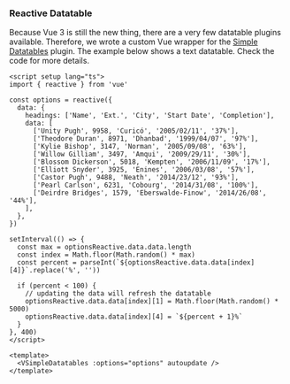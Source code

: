 ### Reactive Datatable

Because Vue 3 is still the new thing, there are a very few datatable plugins
available. Therefore, we wrote a custom Vue wrapper for the [Simple Datatables](https://github.com/fiduswriter/Simple-DataTables)
plugin. The example below shows a text datatable. Check the code for more
details.

<!--code-->

```vue
<script setup lang="ts">
import { reactive } from 'vue'

const options = reactive({
  data: {
    headings: ['Name', 'Ext.', 'City', 'Start Date', 'Completion'],
    data: [
      ['Unity Pugh', 9958, 'Curicó', '2005/02/11', '37%'],
      ['Theodore Duran', 8971, 'Dhanbad', '1999/04/07', '97%'],
      ['Kylie Bishop', 3147, 'Norman', '2005/09/08', '63%'],
      ['Willow Gilliam', 3497, 'Amqui', '2009/29/11', '30%'],
      ['Blossom Dickerson', 5018, 'Kempten', '2006/11/09', '17%'],
      ['Elliott Snyder', 3925, 'Enines', '2006/03/08', '57%'],
      ['Castor Pugh', 9488, 'Neath', '2014/23/12', '93%'],
      ['Pearl Carlson', 6231, 'Cobourg', '2014/31/08', '100%'],
      ['Deirdre Bridges', 1579, 'Eberswalde-Finow', '2014/26/08', '44%'],
    ],
  },
})

setInterval(() => {
  const max = optionsReactive.data.data.length
  const index = Math.floor(Math.random() * max)
  const percent = parseInt(`${optionsReactive.data.data[index][4]}`.replace('%', ''))

  if (percent < 100) {
    // updating the data will refresh the datatable
    optionsReactive.data.data[index][1] = Math.floor(Math.random() * 5000)
    optionsReactive.data.data[index][4] = `${percent + 1}%`
  }
}, 400)
</script>

<template>
  <VSimpleDatatables :options="options" autoupdate />
</template>
```

<!--/code-->
